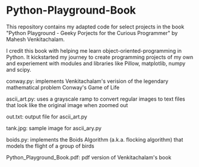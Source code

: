 # Python-Playground-Book

This repository contains my adapted code for select projects in the book "Python Playground - Geeky Porjects for the Curious Programmer" by Mahesh Venkitachalam.

I credit this book with helping me learn object-oriented-programming in Python. It kickstarted my journey to create programming projects of my own and experiement with modules and libraries like Pillow, matplotlib, numpy and scipy.

conway.py: implements Venkitachalam's verision of the legendary mathematical problem Conway's Game of Life

ascii_art.py: uses a grayscale ramp to convert regular images to text files that look like the original image when zoomed out

out.txt: output file for ascii_art.py

tank.jpg: sample image for ascii_ary.py

boids.py: implements the Boids Algorithm (a.k.a. flocking algorithm) that models the flight of a group of birds

Python_Playground_Book.pdf: pdf version of Venkitachalam's book

